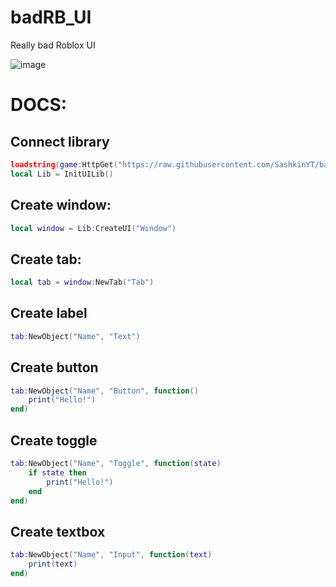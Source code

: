 # badRB_UI
Really bad Roblox UI

![image](https://user-images.githubusercontent.com/74656533/226190565-e8c26127-0977-43f8-a51e-fcb8bd0a3710.png)

# DOCS:
## Connect library
```lua
loadstring(game:HttpGet("https://raw.githubusercontent.com/SashkinYT/badRB_UI/main/UILib.lua"))()
local Lib = InitUILib()
```
## Create window:
```lua
local window = Lib:CreateUI("Window")
```
## Create tab:
```lua
local tab = window:NewTab("Tab")
```
## Create label
```lua
tab:NewObject("Name", "Text")
```
## Create button
```lua
tab:NewObject("Name", "Button", function()
    print("Hello!")
end)
```
## Create toggle
```lua
tab:NewObject("Name", "Toggle", function(state)
    if state then
        print("Hello!")
    end
end)
```
## Create textbox
```lua
tab:NewObject("Name", "Input", function(text)
    print(text)
end)
```
